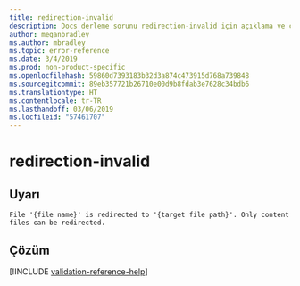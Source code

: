 ```yaml
---
title: redirection-invalid
description: Docs derleme sorunu redirection-invalid için açıklama ve çözüm
author: meganbradley
ms.author: mbradley
ms.topic: error-reference
ms.date: 3/4/2019
ms.prod: non-product-specific
ms.openlocfilehash: 59860d7393183b32d3a874c473915d768a739848
ms.sourcegitcommit: 89eb357721b26710e00d9b8fdab3e7628c34bdb6
ms.translationtype: HT
ms.contentlocale: tr-TR
ms.lasthandoff: 03/06/2019
ms.locfileid: "57461707"
---
```

# <a name="redirection-invalid"></a>redirection-invalid

## <a name="warning"></a>Uyarı

`File '{file name}' is redirected to '{target file path}'. Only content files can be redirected.`

## <a name="resolution"></a>Çözüm

<!--make sure to add this file to your includes folder and verify the path-->
[!INCLUDE [validation-reference-help](includes/validation-reference-help.md)]

